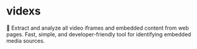 # videxs
🎥 Extract and analyze all video iframes and embedded content from web pages. Fast, simple, and developer-friendly tool for identifying embedded media sources.
